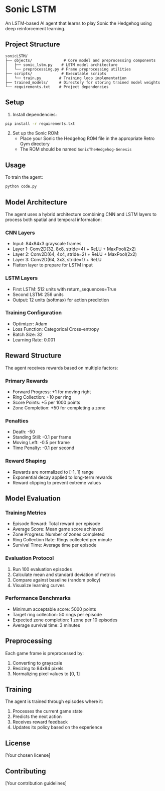 # Sonic LSTM

An LSTM-based AI agent that learns to play Sonic the Hedgehog using deep reinforcement learning.

## Project Structure

```
sonicLSTM/
├── objects/              # Core model and preprocessing components
│   ├── sonic_lstm.py    # LSTM model architecture
│   └── preprocessing.py # Frame preprocessing utilities
├── scripts/             # Executable scripts
│   └── train.py        # Training loop implementation
├── trained_models/     # Directory for storing trained model weights
└── requirements.txt    # Project dependencies
```

## Setup

1. Install dependencies:
```bash
pip install -r requirements.txt
```

2. Set up the Sonic ROM:
   - Place your Sonic the Hedgehog ROM file in the appropriate Retro Gym directory
   - The ROM should be named `SonicTheHedgehog-Genesis`

## Usage

To train the agent:
```bash
python code.py
```

## Model Architecture

The agent uses a hybrid architecture combining CNN and LSTM layers to process both spatial and temporal information:

### CNN Layers
- Input: 84x84x3 grayscale frames
- Layer 1: Conv2D(32, 8x8, stride=4) + ReLU + MaxPool(2x2)
- Layer 2: Conv2D(64, 4x4, stride=2) + ReLU + MaxPool(2x2)
- Layer 3: Conv2D(64, 3x3, stride=1) + ReLU
- Flatten layer to prepare for LSTM input

### LSTM Layers
- First LSTM: 512 units with return_sequences=True
- Second LSTM: 256 units
- Output: 12 units (softmax) for action prediction

### Training Configuration
- Optimizer: Adam
- Loss Function: Categorical Cross-entropy
- Batch Size: 32
- Learning Rate: 0.001

## Reward Structure

The agent receives rewards based on multiple factors:

### Primary Rewards
- Forward Progress: +1 for moving right
- Ring Collection: +10 per ring
- Score Points: +5 per 1000 points
- Zone Completion: +50 for completing a zone

### Penalties
- Death: -50
- Standing Still: -0.1 per frame
- Moving Left: -0.5 per frame
- Time Penalty: -0.1 per second

### Reward Shaping
- Rewards are normalized to [-1, 1] range
- Exponential decay applied to long-term rewards
- Reward clipping to prevent extreme values

## Model Evaluation

### Training Metrics
- Episode Reward: Total reward per episode
- Average Score: Mean game score achieved
- Zone Progress: Number of zones completed
- Ring Collection Rate: Rings collected per minute
- Survival Time: Average time per episode

### Evaluation Protocol
1. Run 100 evaluation episodes
2. Calculate mean and standard deviation of metrics
3. Compare against baseline (random policy)
4. Visualize learning curves

### Performance Benchmarks
- Minimum acceptable score: 5000 points
- Target ring collection: 50 rings per episode
- Expected zone completion: 1 zone per 10 episodes
- Average survival time: 3 minutes

## Preprocessing

Each game frame is preprocessed by:
1. Converting to grayscale
2. Resizing to 84x84 pixels
3. Normalizing pixel values to [0, 1]

## Training

The agent is trained through episodes where it:
1. Processes the current game state
2. Predicts the next action
3. Receives reward feedback
4. Updates its policy based on the experience

## License

[Your chosen license]

## Contributing

[Your contribution guidelines] 